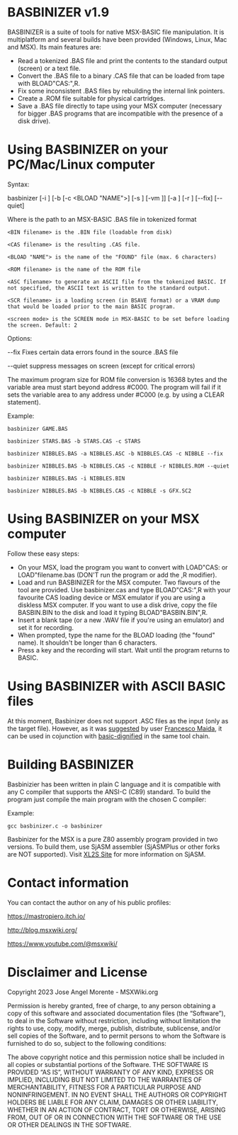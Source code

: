 BASBINIZER v1.9
===============

BASBINIZER is a suite of tools for native MSX-BASIC file manipulation. It is multiplatform and several builds have been provided (Windows, Linux, Mac and MSX).
Its main features are:

* Read a tokenized .BAS file and print the contents to the standard output (screen) or a text file.
* Convert the .BAS file to a binary .CAS file that can be loaded from tape with BLOAD"CAS:",R.
* Fix some inconsistent .BAS files by rebuilding the internal link pointers.
* Create a .ROM file suitable for physical cartridges.
* Save a .BAS file directly to tape using your MSX computer (necessary for bigger .BAS programs that are incompatible with the presence of a disk drive).


Using BASBINIZER on your PC/Mac/Linux computer
==============================================

Syntax:

basbinizer <inputfile> [-i <BIN filename>] [-b <CAS filename> [-c <BLOAD "NAME">] [-s <SCR loadfile>] [-vm <screen mode>]] [-a <ASC filename>] [-r <ROM filename>] [--fix] [--quiet]

Where
    <inputfile> is the path to an MSX-BASIC .BAS file in tokenized format

    <BIN filename> is the .BIN file (loadable from disk)

    <CAS filename> is the resulting .CAS file.

    <BLOAD "NAME"> is the name of the "FOUND" file (max. 6 characters)

    <ROM filename> is the name of the ROM file

    <ASC filename> to generate an ASCII file from the tokenized BASIC. If not specified, the ASCII text is written to the standard output.

    <SCR filename> is a loading screen (in BSAVE format) or a VRAM dump that would be loaded prior to the main BASIC program.

    <screen mode> is the SCREEN mode in MSX-BASIC to be set before loading the screen. Default: 2


Options:

--fix       Fixes certain data errors found in the source .BAS file

--quiet     suppress messages on screen (except for critical errors)


The maximum program size for ROM file conversion is 16368 bytes and the variable area must start beyond address #C000. The program will fail if it sets the variable area to any address under #C000 (e.g. by using a CLEAR statement).

Example:

    basbinizer GAME.BAS

    basbinizer STARS.BAS -b STARS.CAS -c STARS
    
    basbinizer NIBBLES.BAS -a NIBBLES.ASC -b NIBBLES.CAS -c NIBBLE --fix

    basbinizer NIBBLES.BAS -b NIBBLES.CAS -c NIBBLE -r NIBBLES.ROM --quiet

    basbinizer NIBBLES.BAS -i NIBBLES.BIN

    basbinizer NIBBLES.BAS -b NIBBLES.CAS -c NIBBLE -s GFX.SC2
   

Using BASBINIZER on your MSX computer
=====================================

Follow these easy steps:

* On your MSX, load the program you want to convert with LOAD"CAS: or LOAD"filename.bas  (DON'T run the program or add the ,R modifier).
* Load and run BASBINIZER for the MSX computer. Two flavours of the tool are provided. Use basbinizer.cas and type BLOAD"CAS:",R with your favourite CAS loading device or MSX emulator if you are using a diskless MSX computer. If you want to use a disk drive, copy the file BASBIN.BIN to the disk and load it typing BLOAD"BASBIN.BIN",R.
* Insert a blank tape (or a new .WAV file if you're using an emulator) and set it for recording. 
* When prompted, type the name for the BLOAD loading (the "found" name). It shouldn't be longer than 6 characters.
* Press a key and the recording will start. Wait until the program returns to BASIC.


Using BASBINIZER with ASCII BASIC files
=======================================

At this moment, Basbinizer does not support .ASC files as the input (only as the target file). However, as it was [suggested](https://github.com/Colpocorto/basbinizer/issues/1#issuecomment-1779204571) by user [Francesco Maida](https://github.com/fmaida), it can be used in cojunction with [basic-dignified](https://github.com/farique1/basic-dignified) in the same tool chain.


Building BASBINIZER
===================

Basbinizier has been written in plain C language and it is compatible with any C compiler that supports the ANSI-C (C89) standard. To build the program just compile the main program with the chosen C compiler:

Example:

    gcc basbinizer.c -o basbinizer

Basbinizer for the MSX is a pure Z80 assembly program provided in two versions. To build them, use SjASM assembler (SjASMPlus or other forks are NOT supported). Visit [XL2S Site](https://www.xl2s.tk) for more information on SjASM.


Contact information
===================

You can contact the author on any of his public profiles:

https://mastropiero.itch.io/

http://blog.msxwiki.org/

https://www.youtube.com/@msxwiki/


Disclaimer and License
======================

Copyright 2023 Jose Angel Morente - MSXWiki.org

Permission is hereby granted, free of charge, to any person obtaining a copy of
this software and associated documentation files (the “Software”), to deal in
the Software without restriction, including without limitation the rights to
use, copy, modify, merge, publish, distribute, sublicense, and/or sell copies
of the Software, and to permit persons to whom the Software is furnished to do
so, subject to the following conditions:

The above copyright notice and this permission notice shall be included in all
copies or substantial portions of the Software.
THE SOFTWARE IS PROVIDED “AS IS”, WITHOUT WARRANTY OF ANY KIND, EXPRESS OR
IMPLIED, INCLUDING BUT NOT LIMITED TO THE WARRANTIES OF MERCHANTABILITY,
FITNESS FOR A PARTICULAR PURPOSE AND NONINFRINGEMENT. IN NO EVENT SHALL THE
AUTHORS OR COPYRIGHT HOLDERS BE LIABLE FOR ANY CLAIM, DAMAGES OR OTHER
LIABILITY, WHETHER IN AN ACTION OF CONTRACT, TORT OR OTHERWISE, ARISING FROM,
OUT OF OR IN CONNECTION WITH THE SOFTWARE OR THE USE OR OTHER DEALINGS IN THE
SOFTWARE.




